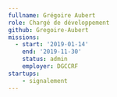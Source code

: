 ```yaml
---
fullname: Grégoire Aubert
role: Chargé de développement
github: Gregoire-Aubert
missions:
  - start: '2019-01-14'
    end: '2019-11-30'
    status: admin
    employer: DGCCRF
startups:
    - signalement
---
```

